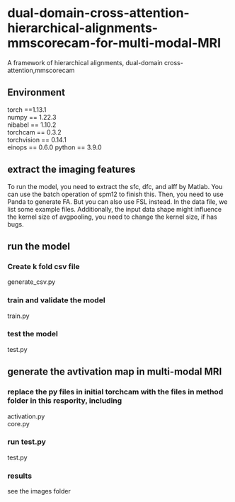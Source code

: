 # dual-domain-cross-attention-hierarchical-alignments-mmscorecam-for-multi-modal-MRI
A framework of hierarchical alignments, dual-domain cross-attention,mmscorecam

## __Environment__  
torch ==1.13.1  
numpy == 1.22.3  
nibabel == 1.10.2  
torchcam == 0.3.2  
torchvision == 0.14.1  
einops == 0.6.0
python == 3.9.0

## extract the imaging features
To run the model, you need to extract the sfc, dfc, and alff by Matlab. You can use the batch operation of spm12 to finish this. Then, you need to use Panda to generate FA. But you can also use FSL instead. In the data file, we list some example files. Additionally, the input data shape might influence the kernel size of avgpooling, you need to change the kernel size, if has bugs.  

## run the model

### __Create k fold csv file__  
generate_csv.py
### train and validate the model 
train.py
### test the model 
test.py

## generate the avtivation map in multi-modal MRI  
### replace the py files in initial torchcam with the files in method folder in this respority, including
activation.py  
core.py
### run test.py  
test.py
### results
see the images folder
